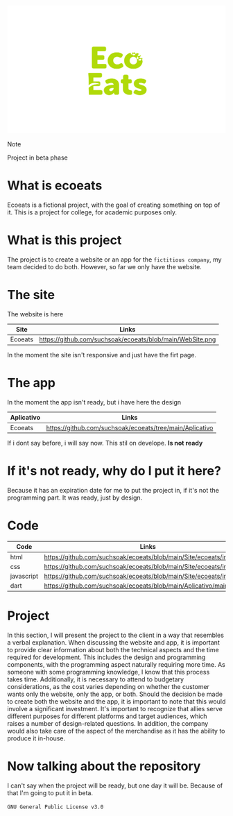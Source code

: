 <p align="center">
  <img src="https://github.com/suchsoak/ecoeats/blob/main/Site/ecoeats/ECOEATS-marca.png" alt="logo.png">
</p>


>[!NOTE]
> Project in beta phase

# What is ecoeats

Ecoeats is a fictional project, with the goal of creating something on top of it. This is a project for college, for academic purposes only.

# What is this project

The project is to create a website or an app for the `fictitious company`, my team decided to do both. However, so far we only have the website.

# The site

The website is here

| Site |  Links |
| ------ | ------ |
|  Ecoeats |  https://github.com/suchsoak/ecoeats/blob/main/WebSite.png

In the moment the site isn't responsive and just have the firt page.

# The app

In the moment the app isn't ready, but i have here the design

| Aplicativo |  Links |
| ------ | ------ |
|  Ecoeats |  https://github.com/suchsoak/ecoeats/tree/main/Aplicativo

If i dont say before, i will say now. This stil on develope. **Is not ready**

# If it's not ready, why do I put it here?
Because it has an expiration date for me to put the project in, if it's not the programming part. It was ready, just by design.

# Code

| Code |  Links |
| ------ | ------ |
|  html |  https://github.com/suchsoak/ecoeats/blob/main/Site/ecoeats/index.html
|  css |  https://github.com/suchsoak/ecoeats/blob/main/Site/ecoeats/index.css
|  javascript |  https://github.com/suchsoak/ecoeats/blob/main/Site/ecoeats/index.js
|  dart |  https://github.com/suchsoak/ecoeats/blob/main/Aplicativo/main.dart

# Project 

In this section, I will present the project to the client in a way that resembles a verbal explanation. When discussing the website and app, it is important to provide clear information about both the technical aspects and the time required for development. This includes the design and programming components, with the programming aspect naturally requiring more time. As someone with some programming knowledge, I know that this process takes time. Additionally, it is necessary to attend to budgetary considerations, as the cost varies depending on whether the customer wants only the website, only the app, or both. Should the decision be made to create both the website and the app, it is important to note that this would involve a significant investment. It's important to recognize that allies serve different purposes for different platforms and target audiences, which raises a number of design-related questions. In addition, the company would also take care of the aspect of the merchandise as it has the ability to produce it in-house.

# Now talking about the repository

I can't say when the project will be ready, but one day it will be. Because of that I'm going to put it in beta.

`GNU General Public License v3.0`
